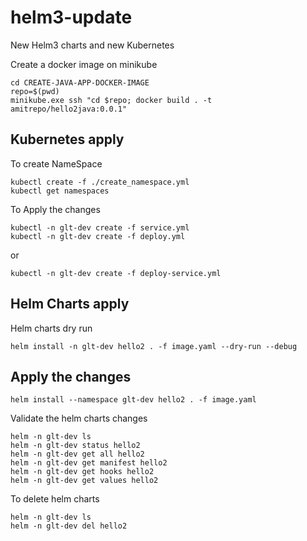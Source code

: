 # helm3-update
New Helm3 charts and new Kubernetes


Create a docker image on minikube
```
cd CREATE-JAVA-APP-DOCKER-IMAGE
repo=$(pwd)
minikube.exe ssh "cd $repo; docker build . -t amitrepo/hello2java:0.0.1"
```

## Kubernetes apply

To create NameSpace
```
kubectl create -f ./create_namespace.yml
kubectl get namespaces
```

To Apply the changes
```
kubectl -n glt-dev create -f service.yml
kubectl -n glt-dev create -f deploy.yml
```

or

```
kubectl -n glt-dev create -f deploy-service.yml
```

## Helm Charts apply

Helm charts dry run
```
helm install -n glt-dev hello2 . -f image.yaml --dry-run --debug
```

## Apply the changes
```
helm install --namespace glt-dev hello2 . -f image.yaml
```
Validate the helm charts changes
```
helm -n glt-dev ls
helm -n glt-dev status hello2
helm -n glt-dev get all hello2
helm -n glt-dev get manifest hello2
helm -n glt-dev get hooks hello2
helm -n glt-dev get values hello2
```
To delete helm charts
```
helm -n glt-dev ls
helm -n glt-dev del hello2
```
